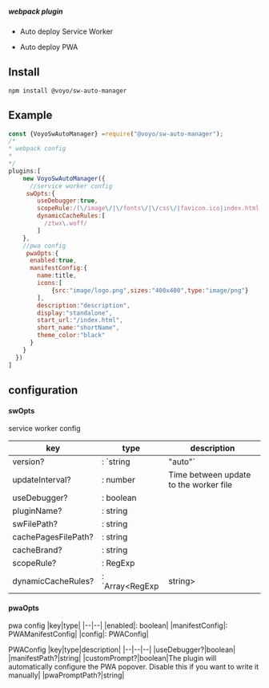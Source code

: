 ##### webpack plugin 

- Auto deploy Service Worker 

- Auto deploy PWA

Install
---
```
npm install @voyo/sw-auto-manager
```

Example
---
```javascript
const {VoyoSwAutoManager} =require("@voyo/sw-auto-manager");
/* 
* webpack config
*
*/
plugins:[
    new VoyoSwAutoManager({
      //service worker config
     swOpts:{
        useDebugger:true,
        scopeRule:/(\/image\/|\/fonts\/|\/css\/|favicon.ico|index.html|\/js\/|voyo-manifest.json)/,
        dynamicCacheRules:[
          /ztwx\.woff/
        ]
    },
    //pwa config
     pwaOpts:{
      enabled:true,
      manifestConfig:{
        name:title,
        icons:[
            {src:"image/logo.png",sizes:"400x400",type:"image/png"}
        ],
        description:"description",
        display:"standalone",
        start_url:"/index.html",
        short_name:"shortName",
        theme_color:"black"
      }
    }
  })
]

```


configuration
---
#### swOpts
service worker config

|key|type|description|
|--|--|--|
|version?|: `string | "auto"`| specify or automatic|
|updateInterval?|: number|  Time between  update to the worker file
|useDebugger?|: boolean|
|pluginName?|: string|
|swFilePath?|: string|
|cachePagesFilePath?|: string|
|cacheBrand?|: string|
|scopeRule?|: RegExp|
|dynamicCacheRules?|: `Array<RegExp| string>|string|RegExp`|

#### pwaOpts
pwa config
|key|type|
|--|--|
|enabled|: boolean|
|manifestConfig|: PWAManifestConfig|
|config|: PWAConfig|

PWAConfig
|key|type|description|
|--|--|--|
|useDebugger?|boolean|
|manifestPath?|string|
|customPrompt?|boolean|The plugin will automatically configure the PWA popover. Disable this if you want to write it manually|
|pwaPromptPath?|string|
